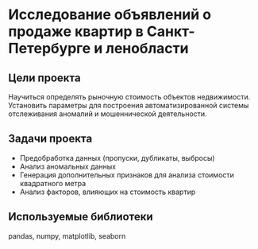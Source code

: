 # Исследование объявлений о продаже квартир в Санкт-Петербурге и ленобласти
## Цели проекта
Научиться определять рыночную стоимость объектов недвижимости.<br>
Установить параметры для построения автоматизированной системы отслеживания аномалий и мошеннической деятельности.
## Задачи проекта
- Предобработка данных (пропуски, дубликаты, выбросы)
- Анализ аномальных данных
- Генерация дополнительных признаков для анализа стоимости квадратного метра
- Анализ факторов, влияющих на стоимость квартир
## Используемые библиотеки
pandas, numpy, matplotlib, seaborn
